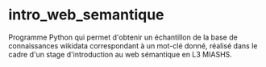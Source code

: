 # intro_web_semantique

Programme Python qui permet d'obtenir un échantillon de la base de connaissances wikidata correspondant à un mot-clé donné, réalisé dans le cadre d'un stage d'introduction au web sémantique en L3 MIASHS.
